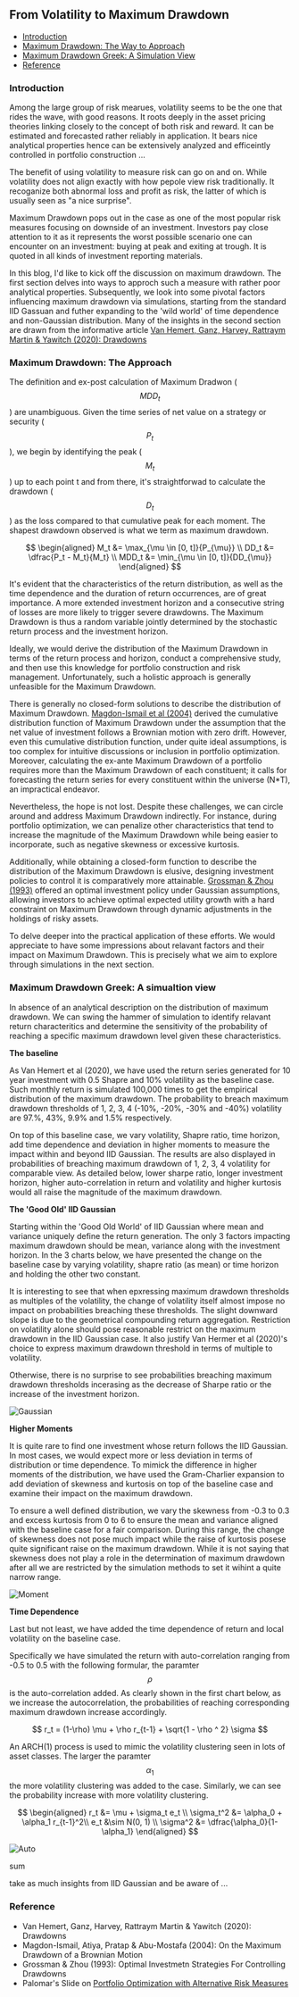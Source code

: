 #

## From Volatility to Maximum Drawdown


- [Introduction](#introduction)
- [Maximum Drawdown: The Way to Approach](#approach)
- [Maximum Drawdown Greek: A Simulation View](#factor)
- [Reference](#ref)

### Introduction <a name="introduction"></a>

Among the large group of risk mearues, volatility seems to be the one that rides the wave, with good reasons. It roots deeply in the asset pricing theories linking closely to the concept of both risk and reward. It can be estimated and forecasted rather reliably in application. It bears nice analytical properties hence can be extensively analyzed and efficeintly controlled in portfolio construction ...

The benefit of using volatility to measure risk can go on and on. While volatility does not align exactly with how pepole view risk traditionally. It recoganize both abnormal loss and profit as risk, the latter of which is usually seen as "a nice surprise". 

Maximum Drawdown pops out in the case as one of the most popular risk measures focusing on downside of an investment. Investors pay close attention to it as it represents the worst possible scenario one can encounter on an investment: buying at peak and exiting at trough. It is quoted in all kinds of investment reporting materials. 

In this blog, I'd like to kick off the discussion on maximum drawdown. The first section delves into ways to approch such a measure with rather poor analytical properties. Subsequently, we look into some pivotal factors influencing maximum drawdown via simulations, starting from the standard IID Gassuan and futher expanding to the 'wild world' of time dependence and non-Gaussian distribution. Many of the insights in the second section are drawn from the informative article [Van Hemert, Ganz, Harvey, Rattraym Martin & Yawitch (2020): Drawdowns](https://papers.ssrn.com/sol3/papers.cfm?abstract_id=3583864)


### Maximum Drawdown: The Approach <a name="approach"></a>

The definition and ex-post calculation of Maximum Dradwon ($$MDD_t$$) are unambiguous. Given the time series of net value on a strategy or security ($$P_t$$), we begin by identifying the peak ($$M_t$$) up to each point t and from there, it's straightforwad to calculate the drawdown ($$D_t$$) as the loss compared to that cumulative peak for each moment. The shapest drawdown observed is what we term as maximum drawdown.

$$
\begin{aligned}
M_t &= \max_{\mu \in [0, t]}{P_{\mu}} \\
DD_t &= \dfrac{P_t - M_t}{M_t} \\
MDD_t &= \min_{\mu \in [0, t]}{DD_{\mu}}
\end{aligned}
$$

It's evident that the characteristics of the return distribution, as well as the time dependence and the duration of return occurrences, are of great importance. A more extended investment horizon and a consecutive string of losses are more likely to trigger severe drawdowns. The Maximum Drawdown is thus a random variable jointly determined by the stochastic return process and the investment horizon.

Ideally, we would derive the distribution of the Maximum Drawdown in terms of the return process and horizon, conduct a comprehensive study, and then use this knowledge for portfolio construction and risk management. Unfortunately, such a holistic approach is generally unfeasible for the Maximum Drawdown.

There is generally no closed-form solutions to describe the distribution of Maximum Drawdown. [Magdon-Ismail et al (2004)](https://www.jstor.org/stable/3215821?typeAccessWorkflow=login) derived the cumulative distribution function of Maximum Drawdown under the assumption that the net value of investment follows a Brownian motion with zero drift. However, even this cumulative distribution function, under quite ideal assumptions, is too complex for intuitive discussions or inclusion in portfolio optimization. Moreover, calculating the ex-ante Maximum Drawdown of a portfolio requires more than the Maximum Drawdown of each constituent; it calls for forecasting the return series for every constituent within the universe (N*T), an impractical endeavor.

Nevertheless, the hope is not lost. Despite these challenges, we can circle around and address Maximum Drawdown indirectly. For instance, during portfolio optimization, we can penalize other characteristics that tend to increase the magnitude of the Maximum Drawdown while being easier to incorporate, such as negative skewness or excessive kurtosis.

Additionally, while obtaining a closed-form function to describe the distribution of the Maximum Drawdown is elusive, designing investment policies to control it is comparatively more attainable. [Grossman & Zhou (1993)](https://onlinelibrary.wiley.com/doi/abs/10.1111/j.1467-9965.1993.tb00044.x) offered an optimal investment policy under Gaussian assumptions, allowing investors to achieve optimal expected utility growth with a hard constraint on Maximum Drawdown through dynamic adjustments in the holdings of risky assets.

To delve deeper into the practical application of these efforts. We would appreciate to have some impressions about relavant factors and their impact on Maximum Drawdown. This is precisely what we aim to explore through simulations in the next section.

### Maximum Drawdown Greek: A simualtion view <a name="factor"></a>

In absence of an analytical description on the distribution of maximum drawdown. We can swing the hammer of simulation to identify relavant return characteritics and determine the sensitivity of the probability of reaching a specific maximum drawdown level given these characteristics. 

**The baseline**

As Van Hemert et al (2020), we have used the return series generated for 10 year investment with 0.5 Shapre and 10% volatility as the baseline case. Such monthly return is simulated 100,000 times to get the empirical distribution of the maximum drawdown. The probability to breach maximum drawdown thresholds of 1, 2, 3, 4 (-10%, -20%, -30% and -40%) volatility are 97.%, 43%, 9.9% and 1.5% respectively.

On top of this baseline case, we vary volatility, Shapre ratio, time horizon, add time dependence and deviation in higher moments to measure the impact within and beyond IID Gaussian. The results are also displayed in probabilities of breaching maximum drawdown of 1, 2, 3, 4 volatility for comparable view. As detailed below, lower sharpe ratio, longer investment horizon, higher auto-correlation in return and volatility and higher kurtosis would all raise the magnitude of the maximum drawdown.

**The 'Good Old' IID Gaussian**

Starting within the 'Good Old World' of IID Gaussian where mean and variance uniquely define the return generation. The only 3 factors impacting maximum drawdown should be mean, variance along with the investment horizon. In the 3 charts below, we have presented the change on the baseline case by varying volatility, shapre ratio (as mean) or time horizon and holding the other two constant.

It is interesting to see that when epxressing maximum drawdown thresholds as multiples of the volatility, the change of volatility itself almost impose no impact on probabilities breaching these thresholds. The slight downward slope is due to the geometrical compounding return aggregation. Restriction on volatility alone should pose reasonable restrict on the maximum drawdown in the IID Gaussian case. It also justify Van Hermer et al (2020)'s choice to express maximum drawdown threshold in terms of multiple to volatility.

Otherwise, there is no surprise to see probabilities breaching maximum drawdown thresholds incerasing as the decrease of Sharpe ratio or the increase of the investment horizon.


![Gaussian](https://raw.githubusercontent.com/SkyBlueRW/SkyBlueRW.github.io/main/_posts/asset/mdd_gaussian.png)

**Higher Moments**

It is quite rare to find one investment whose return follows the IID Gaussian. In most cases, we would expect more or less deviation in terms of distribution or time dependence. To mimick the difference in higher moments of the distribution, we have used the Gram-Charlier expansion to add deviation of skewness and kurtosis on top of the baseline case and examine their impact on the maximum drawdown.

To ensure a well defined distribution, we vary the skewness from -0.3 to 0.3 and excess kurtosis from 0 to 6 to ensure the mean and variance aligned with the baseline case for a fair comparison. During this range, the change of skewness does not pose much impact while the raise of kurtosis posese quite significant raise on the maximum drawdown. While it is not saying that skewness does not play a role in the determination of maximum drawdown after all we are restricted by the simulation methods to set it wihint a quite narrow range. 

![Moment](https://raw.githubusercontent.com/SkyBlueRW/SkyBlueRW.github.io/main/_posts/asset/mdd_moment.png)

**Time Dependence**

Last but not least, we have added the time dependence of return and local volatility on the baseline case.


Specifically we have simulated the return with auto-correlation ranging from -0.5 to 0.5 with the following formular, the paramter $$\rho$$ is the auto-correlation added. As clearly shown in the first chart below, as we increase the autocorrelation, the probabilities of reaching corresponding maximum drawdown increase accordingly.

$$
r_t = (1-\rho) \mu + \rho r_{t-1} + \sqrt{1 - \rho ^ 2} \sigma
$$

An ARCH(1) process is used to mimic the volatility clustering seen in lots of asset classes. The larger the paramter $$\alpha_1$$ the more volatility clustering was added to the case. Similarly, we can see the probability increase with more volatility clustering.

$$
\begin{aligned}
r_t &= \mu + \sigma_t e_t \\
\sigma_t^2 &= \alpha_0 + \alpha_1 r_{t-1}^2\\
e_t &\sim N(0, 1) \\
\sigma^2 &= \dfrac{\alpha_0}{1-\alpha_1}
\end{aligned}
$$

![Auto](https://raw.githubusercontent.com/SkyBlueRW/SkyBlueRW.github.io/main/_posts/asset/mdd_tsc.png)






sum

take as much insights from IID Gaussian and be aware of ...

### Reference <a name="ref"></a>

- Van Hemert, Ganz, Harvey, Rattraym Martin & Yawitch (2020): Drawdowns
- Magdon-Ismail, Atiya, Pratap & Abu-Mostafa (2004): On the Maximum Drawdown of a Brownian Motion
- Grossman & Zhou (1993): Optimal Investmetn Strategies For Controlling Drawdowns
- Palomar's Slide on [Portfolio Optimization with Alternative Risk Measures](https://palomar.home.ece.ust.hk/MAFS5310_lectures/slides_CVaR_portfolio.html#1)
  
